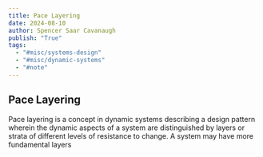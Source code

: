 ```yaml
---
title: Pace Layering
date: 2024-08-10
author: Spencer Saar Cavanaugh
publish: "True"
tags:
  - "#misc/systems-design"
  - "#misc/dynamic-systems"
  - "#note"
---
```


## Pace Layering

Pace layering is a concept in dynamic systems describing a design pattern wherein the dynamic aspects of a system are distinguished by layers or strata of different levels of resistance to change. A system may have more fundamental layers
